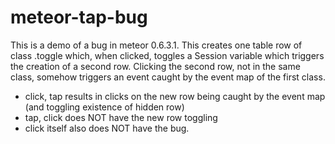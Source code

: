 meteor-tap-bug
==============

This is a demo of a bug in meteor 0.6.3.1. 
This creates one table row of class .toggle which, when clicked, 
toggles a Session variable which triggers the creation of a second row. 
Clicking the second row, not in the same class, 
somehow triggers an event caught by the event map of the first class.
 
- click, tap results in clicks on the new row being caught by the event map (and toggling existence of hidden row) 
- tap, click does NOT have the new row toggling 
- click itself also does NOT have the bug.
